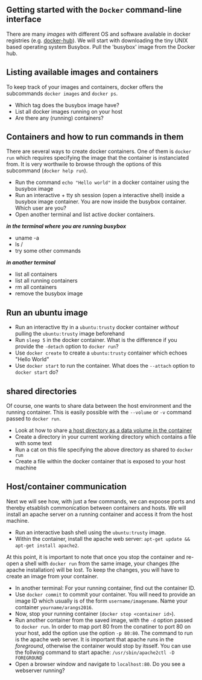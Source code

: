 Getting started with the `Docker` command-line interface
-------------------------
There are many _images_ with different OS and software available  in docker registries (e.g. [docker-hub](https://hub.docker.com/explore/)). We will start with downloading the tiny UNIX based operating system Busybox. Pull the 'busybox' image from the Docker hub. 

## Listing available images and containers
To keep track of your images and containers, docker offers the subcommands `docker images` and `docker ps`.

* Which tag does the busybox image have?
* List all docker images running on your host
* Are there any (running) containers?

## Containers and how to run commands in them
There are several ways to create docker containers. One of them is `docker run` which requires specifying the
image that the container is instanciated from. It is very worthwile to browse through the options of this subcommand (`docker help run`).

* Run the command `echo "Hello world"` in a docker container using the busybox image
* Run an interactive + tty sh session (open a interactive shell) inside a busybox image container. You are now inside the busybox container. Which user are you?
* Open another terminal and list active docker containers. 

***in the terminal where you are running busybox***
* uname -a
* ls /
* try some other commands

***in another terminal***

* list all containers
* list all running containers
* rm all containers
* remove the busybox image

## Run an ubuntu image

* Run an interactive tty in a `ubuntu:trusty` docker container *without* pulling the `ubuntu:trusty` image beforehand
* Run `sleep 5` in the docker container. What is the difference if you provide the `-detach` option to `docker run`?
* Use `docker create` to create a `ubuntu:trusty` container which echoes "Hello World"
* Use `docker start` to run the container. What does the `--attach` option to `docker start` do? 

## shared directories
Of course, one wants to share data between the host environment and the running container. This is easily possible
with the `--volume` or `-v` command passed to `docker run`.

* Look at how to share [a host directory as a data volume in the container](https://docs.docker.com/engine/userguide/containers/dockervolumes/)
* Create a directory in your current working directory which contains a file with some text
* Run a cat on this file specifying the above directory as shared to `docker run`
* Create a file within the docker container that is exposed to your host machine

## Host/container communication
Next we will see how, with just a few commands, we can expoose ports and thereby etsablish commonication between containers and hosts. We will install an apache server on a running container and access it from the host machine.

* Run an interactive bash shell using the `ubuntu:trusty` image. 
* Within the container, install the apache web server: `apt-get update && apt-get install apache2`.

At this point, it is important to note that once you stop the container and re-open a shell with `docker run` from the same image, your changes (the apache installation) will be lost. To keep the changes, you will have to create an image from your container. 

* In another terminal: For your running container, find out the container ID.
* Use `docker commit` to commit your container. You will need to provide an image ID which usually is of the form `username/imagename`. Name your container `yourname/arangs2016`.
* Now, stop your running container (`docker stop <container id>`). 
* Run another container from the saved image, with the `-d` option passed to `docker run`. In order to map port 80 from the conatiner to port 80 on your host, add the option use the option `-p 80:80`. The command to run is the apache web server. It is important that apache runs in the _foreground_, otherwise the container would stop by itsself. You can use the follwing command to start apache:  `/usr/sbin/apache2ctl -D FOREGROUND`
* Open a browser window and navigate to `localhost:80`. Do you see a webserver running?

